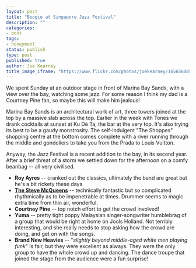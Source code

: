 ```yaml
---
layout: post
title: "Boogie at Singapore Jazz Festival"
description: ""
categories:
- post
tags:
- honeyment
status: publish
type: post
published: true
author: Joe Kearney
title_image_iframe: "https://www.flickr.com/photos/joekearney/16565648509/in/album-72157651147972555/player/"
---
```


We spent Sunday at an outdoor stage in front of Marina Bay Sands, with a view over the bay, watching some jazz. For some reason I think my dad is a Courtney Pine fan, so maybe this will make him jealous!

Marina Bay Sands is an architectural work of art, three towers joined at the top by a massive slab across the top. Earlier in the week with Tones we drank cocktails at sunset at Ku Dé Ta, the bar at the very top. It's also trying its best to be a gaudy monstrosity. The self-indulgent "The Shoppes" shopping centre at the bottom comes complete with a river running through the middle and gondoliers to take you from the Prada to Louis Vuitton.

Anyway, the Jazz Festival is a recent addition to the bay, in its second year. After a brief threat of a storm we settled down for the afternoon on a comfy beanbag -- all very civilised.

* **Roy Ayres** -- cranked out the classics, ultimately the band are great but he's a bit rickety these days
* [**The Steve McQueens**](https://www.youtube.com/watch?v=Vhv8hAw0lvE) -- technically fantastic but so complicated rhythmically as to be impenetrable at times. Drummer seems to magic extra time from thin air, wonderful.
* **Courtney Pine** -- top notch effort to get the crowd involved!
* **Yuma** -- pretty tight poppy Malaysian singer-songwriter humblebrag of a group that would be right at home on Jools Holland. Not terribly interesting, and she really needs to stop asking how the crowd are doing, and get on with the songs.
* **Brand New Heavies** -- "_slightly beyond middle-aged white men playing funk_" is fair, but they were excellent as always. They were the only group to have the whole crowd up and  dancing. The dance troupe that joined the stage from the audience were a fun surprise!
